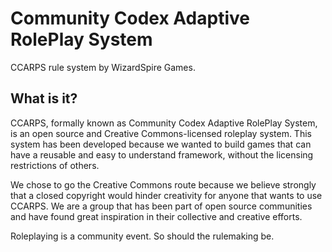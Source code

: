 # Community Codex Adaptive RolePlay System #
CCARPS rule system by WizardSpire Games.

## What is it? ##
CCARPS, formally known as Community Codex Adaptive RolePlay System, is an open source and Creative Commons-licensed roleplay system. This system has been developed because we wanted to build games that can have a reusable and easy to understand framework, without the licensing restrictions of others.

We chose to go the Creative Commons route because we believe strongly that a closed copyright would hinder creativity for anyone that wants to use CCARPS. We are a group that has been part of open source communities and have found great inspiration in their collective and creative efforts.

Roleplaying is a community event. So should the rulemaking be.
